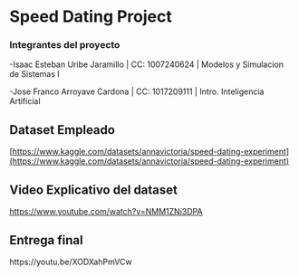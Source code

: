 # Speed Dating Project

### Integrantes del proyecto

-Isaac Esteban Uribe Jaramillo      |  CC: 1007240624  |  Modelos y Simulacion de Sistemas I

-Jose Franco Arroyave Cardona       |  CC: 1017209111  |  Intro. Inteligencia Artificial



<h2>Dataset Empleado</h2>	


[https://www.kaggle.com/datasets/annavictoria/speed-dating-experiment](https://www.kaggle.com/datasets/annavictoria/speed-dating-experiment)

<h2>Video Explicativo del dataset</h2>	

https://www.youtube.com/watch?v=NMM1ZNi3DPA

<h2>Entrega final</h2>	
https://youtu.be/XODXahPmVCw
